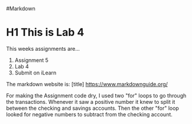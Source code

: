 #Markdown 

# H1  This is Lab 4 

This weeks assignments are...
1. Assignment 5 
2. Lab 4 
3. Submit on iLearn

The markdown website is:
[title] https://www.markdownguide.org/

For making the Assignment code dry, I used two "for" loops to go through the transactions. Whenever it saw a positive number it knew to split it between the checking and savings accounts. Then the other "for" loop looked for negative numbers to subtract from the checking account. 

